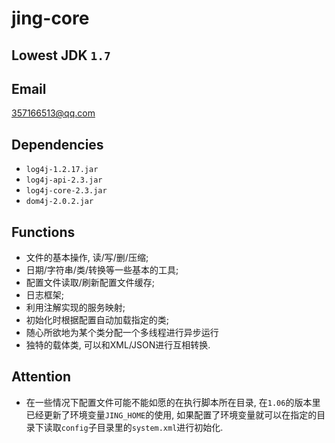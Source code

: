 # jing-core

Lowest JDK `1.7`
---

Email
---
357166513@qq.com

Dependencies
---

* `log4j-1.2.17.jar`
* `log4j-api-2.3.jar`
* `log4j-core-2.3.jar`
* `dom4j-2.0.2.jar`

Functions
---

* 文件的基本操作, 读/写/删/压缩;
* 日期/字符串/类/转换等一些基本的工具;
* 配置文件读取/刷新配置文件缓存;
* 日志框架;
* 利用注解实现的服务映射;
* 初始化时根据配置自动加载指定的类;
* 随心所欲地为某个类分配一个多线程进行异步运行
* 独特的载体类, 可以和XML/JSON进行互相转换.

Attention
---

* 在一些情况下配置文件可能不能如愿的在执行脚本所在目录, 在`1.06`的版本里已经更新了环境变量`JING_HOME`的使用, 如果配置了环境变量就可以在指定的目录下读取`config`子目录里的`system.xml`进行初始化.
